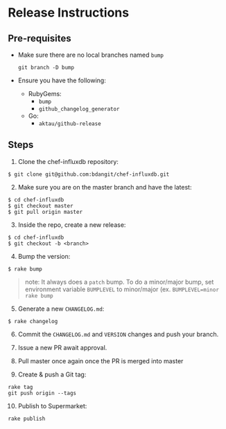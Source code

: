 # Release Instructions

## Pre-requisites
- Make sure there are no local branches named `bump`

  ```
  git branch -D bump
  ```

- Ensure you have the following:
  - RubyGems:
    - `bump`
    - `github_changelog_generator`
  - Go:
    - `aktau/github-release`

## Steps

1. Clone the chef-influxdb repository:
  ```
  $ git clone git@github.com:bdangit/chef-influxdb.git
  ```

2. Make sure you are on the master branch and have the latest:
  ```
  $ cd chef-influxdb
  $ git checkout master
  $ git pull origin master
  ```

3. Inside the repo, create a new release:
  ```
  $ cd chef-influxdb
  $ git checkout -b <branch>
  ```

4. Bump the version:
  ```
  $ rake bump
  ```
  > note: It always does a `patch` bump. To do a minor/major bump, set environment variable
  > `BUMPLEVEL` to minor/major (ex. `BUMPLEVEL=minor rake bump`

5. Generate a new `CHANGELOG.md`:

  ```
  $ rake changelog
  ```

6. Commit the `CHANGELOG.md` and `VERSION` changes and push your branch.

7. Issue a new PR await approval.

8. Pull master once again once the PR is merged into master

9. Create & push a Git tag:
  ```
  rake tag
  git push origin --tags
  ```

10. Publish to Supermarket:
  ```
  rake publish
  ```
